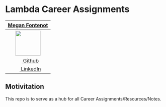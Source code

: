 # Lambda Career Assignments


|   [**Megan Fontenot**](https://www.linkedin.com/in/megan-fontenot-983394152/)  |
|:----------------:|
| [<img src="https://avatars3.githubusercontent.com/u/33911508?s=460&v=4" width="80">](https://github.com/meganfontenot) 
| [<img src="https://github.com/favicon.ico" width="15"> Github](https://github.com/meganfontenot)  
| [ <img src="https://static.licdn.com/sc/h/al2o9zrvru7aqj8e1x2rzsrca" width="15"> LinkedIn](https://www.linkedin.com/in/megan-fontenot-983394152/) |

## Motivitation 

This repo is to serve as a hub for all Career Assignments/Resources/Notes.




